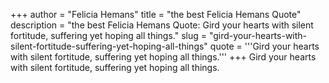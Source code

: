 +++
author = "Felicia Hemans"
title = "the best Felicia Hemans Quote"
description = "the best Felicia Hemans Quote: Gird your hearts with silent fortitude, suffering yet hoping all things."
slug = "gird-your-hearts-with-silent-fortitude-suffering-yet-hoping-all-things"
quote = '''Gird your hearts with silent fortitude, suffering yet hoping all things.'''
+++
Gird your hearts with silent fortitude, suffering yet hoping all things.
